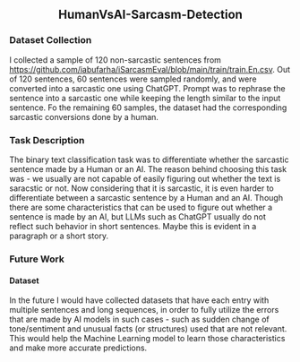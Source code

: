 <h2>
<p align='center'>
 HumanVsAI-Sarcasm-Detection
</p>
</h2>

### Dataset Collection 
I collected a sample of 120 non-sarcastic sentences from https://github.com/iabufarha/iSarcasmEval/blob/main/train/train.En.csv. Out of 120 sentences, 60 sentences were sampled randomly, and were converted into a sarcastic one using ChatGPT. Prompt was to rephrase the sentence into a sarcastic one while keeping the length similar to the input sentence. Fo the remaining 60 samples, the dataset had the corresponding sarcastic conversions done by a human. 

### Task Description
The binary text classification task was to differentiate whether the sarcastic sentence made by a Human or an AI. The reason behind choosing this task was - we usually are not capable of easily figuring out whether the text is saracstic or not. Now considering that it is sarcastic, it is even harder to differentiate between a sarcastic sentence by a Human and an AI. Though there are some characteristics that can be used to figure out whether a sentence is made by an AI, but LLMs such as ChatGPT usually do not reflect such behavior in short sentences. Maybe this is evident in a paragraph or a short story.

### Future Work 
   #### Dataset 
   In the future I would have collected datasets that have each entry with multiple sentences and long sequences, in order to fully utilize the errors that are made by AI models in such cases - such as sudden change of tone/sentiment and unusual facts (or structures) used that are not relevant. This would help the Machine Learning model to learn those characteristics and make more accurate predictions.

